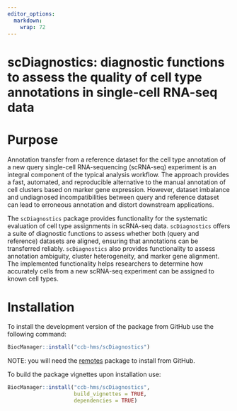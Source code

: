 ```yaml
---
editor_options: 
  markdown: 
    wrap: 72
---
```


# scDiagnostics: diagnostic functions to assess the quality of cell type annotations in single-cell RNA-seq data

# Purpose

Annotation transfer from a reference dataset for the cell type
annotation of a new query single-cell RNA-sequencing (scRNA-seq)
experiment is an integral component of the typical analysis workflow.
The approach provides a fast, automated, and reproducible alternative to
the manual annotation of cell clusters based on marker gene expression.
However, dataset imbalance and undiagnosed incompatibilities between
query and reference dataset can lead to erroneous annotation and distort
downstream applications.

The `scDiagnostics` package provides functionality for the systematic
evaluation of cell type assignments in scRNA-seq data. `scDiagnostics`
offers a suite of diagnostic functions to assess whether both (query and
reference) datasets are aligned, ensuring that annotations can be
transferred reliably. `scDiagnostics` also provides functionality to
assess annotation ambiguity, cluster heterogeneity, and marker gene
alignment. The implemented functionality helps researchers to determine
how accurately cells from a new scRNA-seq experiment can be assigned to
known cell types.

# Installation

To install the development version of the package from GitHub use the
following command:

``` r
BiocManager::install("ccb-hms/scDiagnostics")
```

NOTE: you will need the
[remotes](https://cran.r-project.org/web/packages/remotes/index.html)
package to install from GitHub.

To build the package vignettes upon installation use:

``` r
BiocManager::install("ccb-hms/scDiagnostics",
                     build_vignettes = TRUE,
                     dependencies = TRUE)
```

